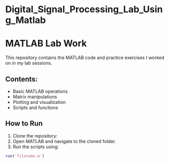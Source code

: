 # Digital_Signal_Processing_Lab_Using_Matlab
# MATLAB Lab Work

This repository contains the MATLAB code and practice exercises I worked on in my lab sessions.  
## Contents:
- Basic MATLAB operations
- Matrix manipulations
- Plotting and visualization
- Scripts and functions

## How to Run
1. Clone the repository:
2. Open MATLAB and navigate to the cloned folder.
3. Run the scripts using:
```matlab
run('filename.m')
